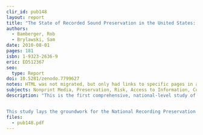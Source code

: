 ```yaml
---
clir_id: pub148
layout: report
title: "The State of Recorded Sound Preservation in the United States: A National Legacy at Risk in the Digital Age"
authors: 
  - Bamberger, Rob
  - Brylawski, Sam
date: 2010-08-01
pages: 181
isbn: 1-9323-2636-9
eric: ED512367
seo:
  type: Report
doi: 10.5281/zenodo.7799627
notes: HTML was not migrated, but only had links to specific pages in a pdf
subjects: Nonprint Media, Preservation, Risk, Access to Information, Copyrights, Federal Legislation, State Legislation, Barriers, Archives, Library Materials, Problems, Technology, Metadata, Storage, Best Practices, Library Education, Curriculum Development
description: "This is the first comprehensive, national-level study of the state of sound recording preservation ever conducted in the U.S. The authors, Rob Bamberger and Sam Brylawski, have produced a study outlining the web of interlocking issues that now threaten the long-term survival of our sound recording history. This study tells us that major areas of America’s recorded sound heritage have already been destroyed or remain inaccessible to the public. It suggests that the lack of conformity between federal and state laws may adversely affect the long-term survival of pre-1972-era sound recordings in particular. And, it warns that the continued lack of national coordination among interested parties in the public and private sectors, in addressing the challenges in preservation, professional education and public access, may not yet be arresting permanent loss of irreplaceable sound recordings in all genres.


This study lays the groundwork for the National Recording Preservation Plan that was mandated under the National Recording Preservation Act of 2000 and will be published by the Library of Congress later in 2010. The National Recording Preservation Plan will make specific recommendations for addressing the complex problems revealed by The State of Recorded Sound Preservation in the United States."
files:
  - pub148.pdf
---
```

